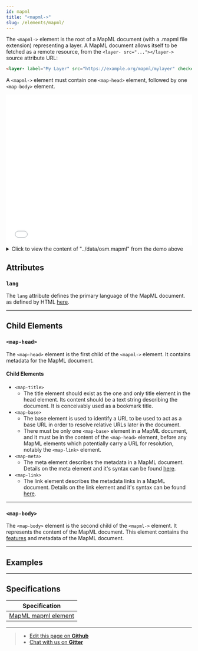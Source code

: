 ```yaml
---
id: mapml
title: "<mapml->"
slug: /elements/mapml/
---
```


The `<mapml->` element is the root of a MapML document (with a .mapml file extension) representing a layer. A MapML document allows itself to be fetched as a remote resource, from the `<layer- src="..."></layer->` source attribute URL:

```html
<layer- label="My Layer" src="https://example.org/mapml/mylayer" checked></layer->
```

A `<mapml->` element must contain one `<map-head>` element, followed by one `<map-body>` element.

<iframe src="../../../demo/mapml-demo/" title="MapML Demo" height="410" width="100%" scrolling="no" frameBorder="0"></iframe>

<details>
<summary>Click to view the content of "../data/osm.mapml" from the demo above</summary>

``` html
<mapml- xmlns="http://www.w3.org/1999/xhtml/">
  <map-head>
    <map-title>OpenStreetMap</map-title>
    <meta http-equiv="Content-Type" content="text/mapml;projection=OSMTILE"/>
    <meta charset="utf-8"/>
    <map-link rel="license" href="https://www.openstreetmap.org/copyright" title="© OpenStreetMap contributors CC BY-SA"/>
  </map-head>
  <map-body>
    <map-extent units="OSMTILE" >
      <map-input name="z" type="zoom"  value="18" min="0" max="18"></map-input>
      <map-input name="s" type="hidden" shard="true" list="servers"></map-input>
      <map-datalist id="servers">
        <map-option value="a"></map-option>
        <map-option value="b"></map-option>
        <map-option value="c"></map-option>
      </map-datalist>
      <map-input name="x" type="location" units="tilematrix" axis="column" min="0"  max="262144" ></map-input>
      <map-input name="y" type="location" units="tilematrix" axis="row" min="0"  max="262144" ></map-input>
      <map-link rel="tile" tref="https://{s}.tile.openstreetmap.org/{z}/{x}/{y}.png" />
    </map-extent>
  </map-body>
</mapml->
```

</details> 




## Attributes

### `lang`

The `lang` attribute defines the primary language of the MapML document. as defined by HTML [here](https://html.spec.whatwg.org/multipage/dom.html#attr-lang).

---

## Child Elements

### `<map-head>`

The `<map-head>` element is the first child of the `<mapml->` element. It contains metadata for the MapML document. 

#### Child Elements
  - `<map-title>`
    - The title element should exist as the one and only title element in the head element. Its content should be a text string describing the document. It is conceivably used as a bookmark title.
  - `<map-base>`
    - The base element is used to identify a URL to be used to act as a base URL in order to resolve relative URLs later in the document.
    - There must be only one `<map-base>` element in a MapML document, and it must be in the content of the `<map-head>` element, before any MapML elements which potentially carry a URL for resolution, notably the `<map-link>` element.
  - `<map-meta>`
    - The meta element describes the metadata in a MapML document. Details on the meta element and it's syntax can be found [here](../meta/).
  - `<map-link>`
    - The link element describes the metadata links in a MapML document. Details on the link element and it's syntax can be found [here](../link/).

---

### `<map-body>`

The `<map-body>` element is the second child of the `<mapml->` element. It represents the content of the MapML document. This element contains the [features](../feature/) and metadata of the MapML document.

---

## Examples

---

## Specifications

| Specification                                                |
|--------------------------------------------------------------|
| [MapML mapml element](https://maps4html.org/MapML/spec/#the-mapml-element-0) |

---

> - [Edit this page on **Github**](https://github.com/Maps4HTML/web-map-doc/edit/main/docs/elements/mapml.md)
> - [Chat with us on **Gitter**](https://gitter.im/Maps4HTML/chat)